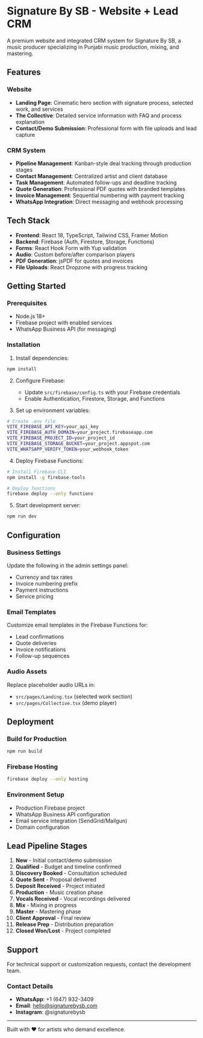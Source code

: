 # Signature By SB - Website + Lead CRM

A premium website and integrated CRM system for Signature By SB, a music producer specializing in Punjabi music production, mixing, and mastering.

## Features

### Website
- **Landing Page**: Cinematic hero section with signature process, selected work, and services
- **The Collective**: Detailed service information with FAQ and process explanation  
- **Contact/Demo Submission**: Professional form with file uploads and lead capture

### CRM System
- **Pipeline Management**: Kanban-style deal tracking through production stages
- **Contact Management**: Centralized artist and client database
- **Task Management**: Automated follow-ups and deadline tracking
- **Quote Generation**: Professional PDF quotes with branded templates
- **Invoice Management**: Sequential numbering with payment tracking
- **WhatsApp Integration**: Direct messaging and webhook processing

## Tech Stack

- **Frontend**: React 18, TypeScript, Tailwind CSS, Framer Motion
- **Backend**: Firebase (Auth, Firestore, Storage, Functions)
- **Forms**: React Hook Form with Yup validation
- **Audio**: Custom before/after comparison players
- **PDF Generation**: jsPDF for quotes and invoices
- **File Uploads**: React Dropzone with progress tracking

## Getting Started

### Prerequisites
- Node.js 18+ 
- Firebase project with enabled services
- WhatsApp Business API (for messaging)

### Installation

1. Install dependencies:
```bash
npm install
```

2. Configure Firebase:
   - Update `src/firebase/config.ts` with your Firebase credentials
   - Enable Authentication, Firestore, Storage, and Functions

3. Set up environment variables:
```bash
# Create .env file
VITE_FIREBASE_API_KEY=your_api_key
VITE_FIREBASE_AUTH_DOMAIN=your_project.firebaseapp.com
VITE_FIREBASE_PROJECT_ID=your_project_id
VITE_FIREBASE_STORAGE_BUCKET=your_project.appspot.com
VITE_WHATSAPP_VERIFY_TOKEN=your_webhook_token
```

4. Deploy Firebase Functions:
```bash
# Install Firebase CLI
npm install -g firebase-tools

# Deploy functions
firebase deploy --only functions
```

5. Start development server:
```bash
npm run dev
```

## Configuration

### Business Settings
Update the following in the admin settings panel:
- Currency and tax rates
- Invoice numbering prefix
- Payment instructions
- Service pricing

### Email Templates
Customize email templates in the Firebase Functions for:
- Lead confirmations
- Quote deliveries
- Invoice notifications
- Follow-up sequences

### Audio Assets
Replace placeholder audio URLs in:
- `src/pages/Landing.tsx` (selected work section)
- `src/pages/Collective.tsx` (demo player)

## Deployment

### Build for Production
```bash
npm run build
```

### Firebase Hosting
```bash
firebase deploy --only hosting
```

### Environment Setup
- Production Firebase project
- WhatsApp Business API configuration
- Email service integration (SendGrid/Mailgun)
- Domain configuration

## Lead Pipeline Stages

1. **New** - Initial contact/demo submission
2. **Qualified** - Budget and timeline confirmed
3. **Discovery Booked** - Consultation scheduled
4. **Quote Sent** - Proposal delivered
5. **Deposit Received** - Project initiated
6. **Production** - Music creation phase
7. **Vocals Received** - Vocal recordings delivered
8. **Mix** - Mixing in progress
9. **Master** - Mastering phase
10. **Client Approval** - Final review
11. **Release Prep** - Distribution preparation
12. **Closed Won/Lost** - Project completed

## Support

For technical support or customization requests, contact the development team.

### Contact Details
- **WhatsApp**: +1 (647) 932-3409
- **Email**: hello@signaturebysb.com
- **Instagram**: @signaturebysb

---

Built with ❤️ for artists who demand excellence.